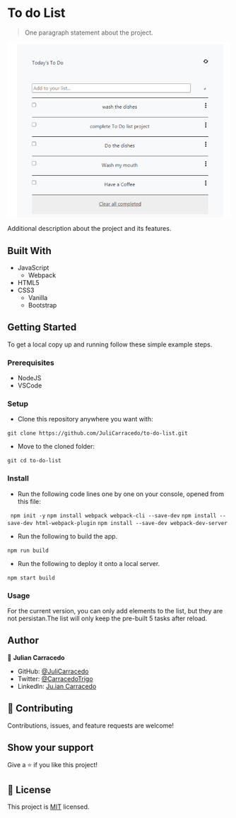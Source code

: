 # To do List

> One paragraph statement about the project.

![screenshot](./lib/snapshot.PNG)

Additional description about the project and its features.

## Built With

- JavaScript
    - Webpack
- HTML5
- CSS3
    - Vanilla
    - Bootstrap

## Getting Started

To get a local copy up and running follow these simple example steps.

### Prerequisites

- NodeJS
- VSCode

### Setup
- Clone this repository anywhere you want with:

```git clone https://github.com/JuliCarracedo/to-do-list.git```

- Move to the cloned folder:

```git cd to-do-list```

### Install

- Run the following code lines one by one on your console, opened from this file:

``` npm init -y```
```npm install webpack webpack-cli --save-dev```
```npm install --save-dev html-webpack-plugin```
```npm install --save-dev webpack-dev-server```

- Run the following to build the app.

```npm run build```

- Run the following to deploy it onto a local server.

```npm start build```
### Usage
 For the current version, you can only add elements to the list, but they are not persistan.The list will only keep the pre-built 5 tasks after reload.

## Author

👤 **Julian Carracedo**

- GitHub: [@JuliCarracedo](https://github.com/JuliCarracedo)
- Twitter: [@CarracedoTrigo](https://twitter.com/CarracedoTrigo)
- LinkedIn: [Ju.ian Carracedo](https://linkedin.com/in/julian-carracedo)

## 🤝 Contributing

Contributions, issues, and feature requests are welcome!

## Show your support

Give a ⭐️ if you like this project!

## 📝 License

This project is [MIT](./MIT.md) licensed.